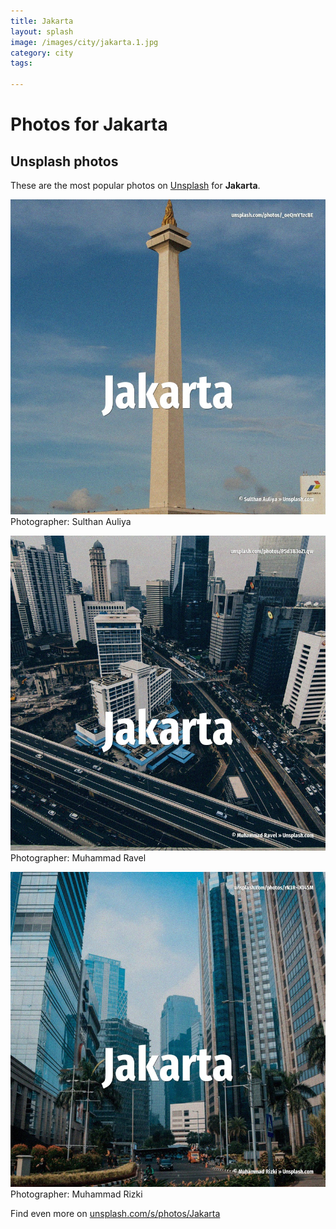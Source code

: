 ```yaml
---
title: Jakarta
layout: splash
image: /images/city/jakarta.1.jpg
category: city
tags:

---
```

# Photos for Jakarta
 
## Unsplash photos
These are the most popular photos on [Unsplash](https://unsplash.com) for **Jakarta**.
 
![Jakarta](/images/city/jakarta.1.jpg)
Photographer:  Sulthan Auliya
 
![Jakarta](/images/city/jakarta.2.jpg)
Photographer:  Muhammad Ravel
 
![Jakarta](/images/city/jakarta.3.jpg)
Photographer:  Muhammad Rizki
 
Find even more on [unsplash.com/s/photos/Jakarta](https://unsplash.com/s/photos/Jakarta)
 
